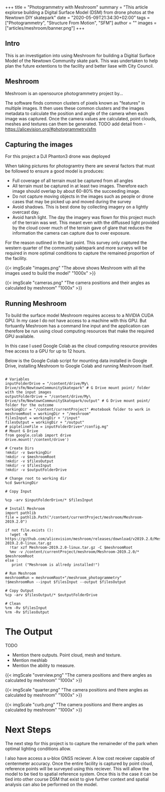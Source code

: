 +++
title = "Photogrammetry with Meshroom"
summary = "This article explorse building a Digital Surface Model (DSM) from drone photos at the Newtown DIY skatepark"
date = "2020-05-09T21:34:30+02:00"
tags = ["Photogrammetry", "Structure From Motion", "SFM"]
author = ""
images = ["articles/meshroom/banner.png"]
+++

## Intro
This is an investigation into using Meshroom for building a Digitial Surface Model of the Newtown Community skate park. This was undertaken to help plan the future extentions to the facility and better liase with City Council.


## Meshroom
Meshroom is an opensource photogrammetry project by...

The software finds common clusters of pixels known as "features" in multiple images. It then uses these common clusters and the images metadata to calculate the position and angle of the camera when each image was captured. Once the camera values are calculated, point clouds, meshes and textures can them be generated.
TODO add detail from - https://alicevision.org/#photogrammetry/sfm

## Capturing the images
For this project a DJI Phanton3 drone was deployed

When taking pictures for photogramtry there are several factors that must be followed to ensure a good model is produces:
* Full coverage of all terrain must be captured from all angles
* All terrain must be captured in at least two images. Therefore each image should overlap by about 60-80% the succeeding image.
* Do not capture moving objects in the images such as people or drone cases that may be picked up and moved during the survey
* Avoid shadows. This is best done by collecting imagery on a lightly overcast day.
* Avoid harsh light. The day the imagery was flown for this project much of the terrain was wet. This meant even with the diffussed light provided by the cloud cover much of the terrain gave of glare that reduces the information the camera can capture due to over exposure.

For the reason outlined in the last point. This survey only captured the western quarter of the community saktepark and more surveys will be required in more optimal conditions to capture the remained proportion of the facility.







{{< imgScale "images.png" "The above shows Meshroom with all the images used to build the model" "1000x" >}}


{{< imgScale "cameras.png" "The camera positions and their angles as calculated by meshroom" "1000x" >}}


## Running Meshroom
To build the surface model Meshroom requires access to a NVIDIA CUDA GPU. In my case I do not have access to a machine with this GPU. But fortuantly Meshroom has a command line input and the application can therefore be run using cloud computing resources that make the required GPU available.

In this case I used Google Colab as the cloud computing resource provides free access to a GPU for up to 12 hours.

Below is the Google Colab script for mounting data installed in Google Drive, installing Meshroom to Google Colab and running Meshroom itself.

```

# Variables
inputFolderDrive = "/content/drive/My\ Drive/sfm/NewtownCommunitySkatepark" # G Drive mount point/ folder with the input images
outputFolderDrive = "/content/drive/My\ Drive/sfm/NewtownCommunitySkatepark/output" # G Drive mount point/ folder for the outcome
workingDir = "/content/currentProject" #notebook folder to work in
meshroomRoot = workingDir + "/meshroom"
filesInput = workingDir + "/input"
filesOutput = workingDir + "/output"
# piplelineFile = inputFolderDrive+"/config.mg"
# Mount G Drive
from google.colab import drive
drive.mount('/content/drive')

# Create Dirs
!mkdir -v $workingDir
!mkdir -v $meshroomRoot
!mkdir -v $filesOutput
!mkdir -v $filesInput
!mkdir -v $outputFolderDrive

# Change root to working dir
%cd $workingDir

# Copy Input

%cp -arv $inputFolderDrive/* $filesInput

# Install Meshroom
import pathlib
file = pathlib.Path("/content/currentProject/meshroom/Meshroom-2019.2.0")

if not file.exists ():
  !wget -N https://github.com/alicevision/meshroom/releases/download/v2019.2.0/Meshroom-2019.2.0-linux.tar.gz
  !tar xzf Meshroom-2019.2.0-linux.tar.gz -C $meshroomRoot
  %mv -v /content/currentProject/meshroom/Meshroom-2019.2.0/* $meshroomRoot
else :
   print ("Meshroom is allredy installed!")

# Run Meshroom
meshroomRun = meshroomRoot+"/meshroom_photogrammetry"
!$meshroomRun --input $filesInput --output $filesOutput

# Copy Output
%cp -arv $filesOutput/* $outputFolderDrive

# Clean
%rm -Rv $filesInput
%rm -Rv $filesOutput
```

# The Output

TODO
* Mention there outputs. Point cloud, mesh and texture.
* Mention meshlab
* Mention the ability to measure.


{{< imgScale "overview.png" "The camera positions and there angles as calculated by meshroom" "1000x" >}}



{{< imgScale "quarter.png" "The camera positions and there angles as calculated by meshroom" "1000x" >}}

{{< imgScale "curb.png" "The camera positions and there angles as calculated by meshroom" "1000x" >}}

# Next Steps
The next step for this project is to capture the remaineder of the park when optimal lighting conditions allow.

I also have access a u-blox GNSS reciever. A low cost receiver capable of centermeter accuracy. Once the entire facility is captured by point cloud, reference points will be surveyed using this reciever. This will allow the model to be tied to spatial reference system. Once this is the case it can be tied into other course DSM that exist to give further context and spatial analysis can also be performed on the model.